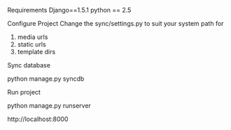 Requirements
Django==1.5.1
python == 2.5


Configure Project
Change the sync/settings.py to suit your system path for 
1. media urls
2. static urls
3. template dirs


Sync database

python manage.py syncdb

Run project 

python manage.py runserver

http://localhost:8000
